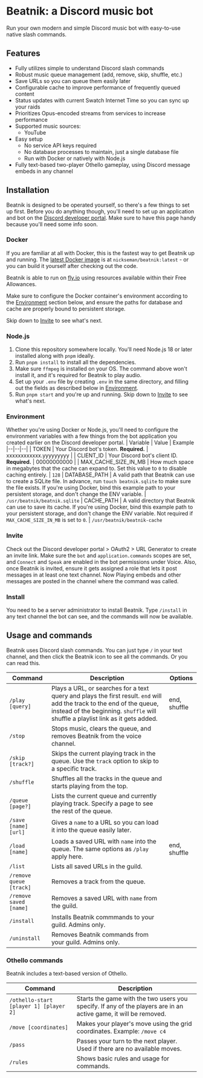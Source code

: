 # Beatnik: a Discord music bot

Run your own modern and simple Discord music bot with easy-to-use native slash commands.

## Features
- Fully utilizes simple to understand Discord slash commands
- Robust music queue management (add, remove, skip, shuffle, etc.)
- Save URLs so you can queue them easily later
- Configurable cache to improve performance of frequently queued content
- Status updates with current Swatch Internet Time so you can sync up your raids
- Prioritizes Opus-encoded streams from services to increase performance
- Supported music sources:
	- YouTube
- Easy setup
	- No service API keys required
	- No database processes to maintain, just a single database file
	- Run with Docker or natively with Node.js
- Fully text-based two-player Othello gameplay, using Discord message embeds in any channel

## Installation
Beatnik is designed to be operated yourself, so there's a few things to set up first. Before you do anything though, you'll need to set up an application and bot on the [Discord developer portal](https://discord.com/developers/applications).  Make sure to have this page handy because you'll need some info soon.

### Docker
If you are familiar at all with Docker, this is the fastest way to get Beatnik up and running. The [latest Docker image](https://hub.docker.com/r/nickseman/beatnik) is at `nickseman/beatnik:latest` - or you can build it yourself after checking out the code.

Beatnik is able to run on [fly.io](https://fly.io/docs/about/pricing/#free-allowances) using resources available within their Free Allowances.

Make sure to configure the Docker container's environment according to the [Environment](#Environment) section below, and ensure the paths for database and cache are properly bound to persistent storage.

Skip down to [Invite](#Invite) to see what's next.

### Node.js
1. Clone this repository somewhere locally. You'll need Node.js 18 or later installed along with `pnpm` ideally.
2. Run `pnpm install` to install all the dependencies.
3. Make sure ``ffmpeg`` is installed on your OS. The command above won't install it, and it's required for Beatnik to play audio.
4. Set up your `.env` file by creating `.env` in the same directory, and filling out the fields as described below in [Environment](#Environment).
5. Run `pnpm start` and you're up and running. Skip down to [Invite](#Invite) to see what's next.

### Environment
Whether you're using Docker or Node.js, you'll need to configure the environment variables with a few things from the bot application you created earlier on the Discord developer portal.
| Variable | Value | Example
|--|--|--|
| TOKEN | Your Discord bot's token. **Required.** | xxxxxxxxxxxx.yyyyyyyyy | 
| CLIENT_ID | Your Discord bot's client ID. **Required.** | 00000000000 |
| MAX_CACHE_SIZE_IN_MB | How much space in megabytes that the cache can expand to. Set this value to `0` to disable caching entirely. | `128`
| DATABASE_PATH | A valid path that Beatnik can use to create a SQLite file. In advance, run `touch beatnik.sqlite` to make sure the file exists. If you're using Docker, bind this example path to your persistent storage, and don't change the ENV variable. | `/usr/beatnik/beatnik.sqlite`
| CACHE_PATH | A valid directory that Beatnik can use to save its cache. If you're using Docker, bind this example path to your persistent storage, and don't change the ENV variable. Not required if `MAX_CACHE_SIZE_IN_MB` is set to `0`. | `/usr/beatnik/beatnik-cache`

### Invite
Check out the Discord developer portal > OAuth2 > URL Generator to create an invite link. Make sure the `bot` and `application.commands` scopes are set, and `Connect` and `Speak` are enabled in the bot permissions under Voice. Also, once Beatnik is invited, ensure it gets assigned a role that lets it post messages in at least one text channel. Now Playing embeds and other messages are posted in the channel where the command was called.

### Install
You need to be a server administrator to install Beatnik. Type `/install` in any text channel the bot can see, and the commands will now be available.

## Usage and commands

Beatnik uses Discord slash commands. You can just type `/` in your text channel, and then click the Beatnik icon to see all the commands. Or you can read this.

|Command| Description | Options |
|--|--|--|
| `/play [query]` | Plays a URL, or searches for a text query and plays the first result. `end` will add the track to the end of the queue, instead of the beginning. `shuffle` will shuffle a playlist link as it gets added. | end, shuffle
| `/stop`  | Stops music, clears the queue, and removes Beatnik from the voice channel.  |  |
| `/skip [track?]`  | Skips the current playing track in the queue. Use the `track` option to skip to a specific track. | |
| `/shuffle` | Shuffles all the tracks in the queue and starts playing from the top. | |
| `/queue [page?]` | Lists the current queue and currently playing track. Specify a page to see the rest of the queue. | |
| `/save [name] [url]` | Gives a `name` to a URL so you can load it into the queue easily later. | |
| `/load [name]` | Loads a saved URL with `name` into the queue. The same options as `/play` apply here. | end, shuffle
| `/list` | Lists all saved URLs in the guild. | |
| `/remove queue [track]` | Removes a track from the queue. | |
| `/remove saved [name]` | Removes a saved URL with `name` from the guild. | |
| `/install` | Installs Beatnik commmands to your guild. Admins only. |
| `/uninstall` | Removes Beatnik commands from your guild. Admins only. |

### Othello commands
Beatnik includes a text-based version of Othello.

| Command | Description |
| -- | -- |
| `/othello-start [player 1] [player 2]` | Starts the game with the two users you specify. If any of the players are in an active game, it will be removed. |
| `/move [coordinates]`| Makes your player's move using the grid coordinates. Example: `/move c4` |
| `/pass` | Passes your turn to the next player. Used if there are no available moves. |
| `/rules` | Shows basic rules and usage for commands. |
 
